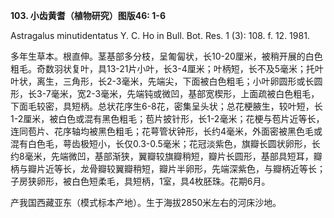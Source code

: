 **103. 小齿黄耆（植物研究）图版46: 1-6**

Astragalus minutidentatus Y. C. Ho in Bull. Bot. Res. 1 (3): 108. f. 12. 1981.

多年生草本。根直伸。茎基部多分枝，呈匍匐状，长10-20厘米，被稍开展的白色粗毛。奇数羽状复叶，具13-21片小叶，长3-4厘米；叶柄短，长不及5毫米；托叶叶状，离生，三角形，长2-3毫米，先端尖，下面被白色粗毛；小叶卵圆形或长圆形，长3-7毫米，宽2-3毫米，先端钝或微凹，基部宽楔形，上面疏被白色粗毛，下面毛较密，具短柄。总状花序生6-8花，密集呈头状；总花梗腋生，较叶短，长1-2厘米，被白色或混有黑色粗毛；苞片披针形，长1-2毫米；花梗与苞片近等长，连同苞片、花序轴均被黑色粗毛；花萼管状钟形，长约4毫米，外面密被黑色毛或混有白色毛，萼齿极短小，长仅0.3-0.5毫米；花冠淡紫色，旗瓣长圆状卵形，长约8毫米，先端微凹，基部渐狭，翼瓣较旗瓣稍短，瓣片长圆形，基部具短耳，瓣柄与瓣片近等长，龙骨瓣较翼瓣稍短，瓣片半卵形，先端深紫色，与瓣柄近等长；子房狭卵形，被白色短柔毛，具短柄，1室，具4枚胚珠。花期6月。

产我国西藏亚东（模式标本产地）。生于海拔2850米左右的河床沙地。
